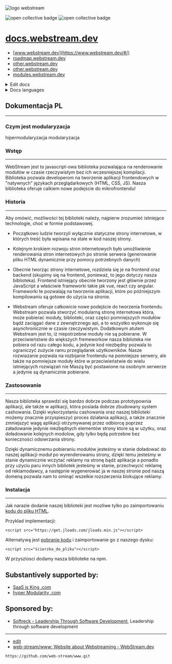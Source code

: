 ![logo webstream](https://logo.webstream.dev/3/cover.png)

<img alt="open collective badge" src="https://opencollective.com/webstream/tiers/backer/badge.svg?label=backer&color=brightgreen" /> <img alt="open collective badge" src="https://opencollective.com/webstream/tiers/sponsor/badge.svg?label=sponsor&color=brightgreen" />
<object type="image/svg+xml" data="https://opencollective.com/webstream/tiers/backer.svg?avatarHeight=36&width=600"></object>

# [docs.webstream.dev](https://docs.webstream.dev/#/)

+ [www.webstream.dev](https://www.webstream.dev/#/)
+ [roadmap.webstream.dev](https://roadmap.webstream.dev/#/)
+ [other.webstream.dev](https://other.webstream.dev/#/)
+ [other.webstream.dev](https://other.webstream.dev/#/)
+ [modules.webstream.dev](https://modules.webstream.dev/#/)

<details>
    <summary>Edit docs</summary>
    <ul>
        <li><a href="https://docs.webstream.dev/#/">docs.webstream.dev</a></li>
        <li><a href="https://github.com/web-stream/docs/edit/main/README.md">edit docs</a></li>
        <li>Clone link: https://github.com/web-stream/docs.git</li>
    </ul>
</details>

<details>
    <summary>Docs languages</summary>
    <ul>
        <li><a href="">PL</a></li>
        <li><a href="">EN</a></li>
        <li><a href="">DE</a></li>
    </ul>
</details>

## Dokumentacja PL

---
### Czym jest modularyzacja

hipermodularyzacja
modularyzacja

### Wstęp

---
WebStream jest to javascript-owa biblioteka pozwalająca na renderowanie modułów w czasie rzeczywistym bez ich wczesniejszej kompilacji. Biblioteka pozwala developerom na tworzenie aplikacji frontendowych w "natywnych" językach przeglądarkowych (HTML, CSS, JS). Nasza biblioteka oferuje calkiem nowe podejscie do mikrofrontendu!

### Historia

---
Aby omówić, możliwości tej biblioteki należy, najpierw zrozumieć istniejące technologie, choć w formie podstawowej.

+ Początkowo ludzie tworzyli wyłącznie statyczne strony internetowe, w których treść była wpisana na stale w kod naszej strony.

+ Kolejnym krokiem rozwoju stron internetowych było umożliwienie renderowania stron internetowych po stronie serwera (generowanie pliku HTML dynamicznie przy pomocy potrzebnych danych)

+ Obecnie tworząc strony internetowe, rozdziela się je na frontend oraz backend (skupimy się na frontend, ponieważ, to jego dotyczy nasza biblioteka). Frontend istniejący obecnie tworzony jest głównie przez JavaScript a właściwie frameworki takie jak vue, react czy angular. Frameworki te pozwalają na tworzenie aplikacji, które po późniejszym kompilowaniu są gotowe do użycia na stronie.

+ Webstream oferuje całkowicie nowe podejście do tworzenia frontendu. Webstream pozwala stworzyć modularną stronę internetowa która, może pobierać moduły, biblioteki, oraz części pomniejszych modułów bądź zaciągać dane z zewnętrznego api, a to wszystko wykonuje się asynchronicznie w czasie rzeczywistym. Dodatkowym atutem Webstream jest to, iż niepotrzebne moduły nie są pobierane. W przeciwieństwie do większych fremeworkow nasza biblioteka nie pobiera od razu całego kodu, a jedynie kod niezbędny pozwala to ograniczyć zużycie ramu przeglądarek użytkowników. Nasze rozwiazanie pozwala na rozbijanie frontendu na pomniejsze serwery, ale także na pomniejsze moduły które w przeciwieństwie do wielu istniejących rozwiązań nie Maszą być postawione na osobnym serwerze a jedynie są dynamicznie pobierane. 


### Zastosowanie

---

Nasza biblioteka sprawdzi się bardzo dobrze podczas prototypownia aplikacji, ale także w aplikacji, która posiada dobrze zbudowany system cashowania. Dzięki wykorzystaniu cashowania oraz naszej biblioteki możemy znacznie przyspieszyć proces działania aplikacji, a także znacznie zmniejszyć wagę aplikacji otrzymywanej przez odbiorcę poprzez załadowanie jedynie niezbędnych elementów strony ktore są w użytku, oraz doładowanie kolejnych modolow, gdy tylko będą potrzebne bez konieczności odsiwrzania strony. 

Dzięki dynamicznemu pobieraniu modułów jesteśmy w stanie doładować do naszej aplikacji moduł po wyrenderowaniu strony, dzięki temu jesteśmy w stanie dynamicznie wczytać reklamy na stronę bądź aplikacje a ponadto przy użyciu paru innych bibliotek jesteśmy w stanie, przechwycić reklamę od reklamodawcy, a następnie wygenerować ja w naszej stronie pod naszą domeną pozwala nam to ominąć wszelkie rozszerzenia blokujące reklamy.

### Instalacja

---

Jak narazie dodanie naszej biblioteki jest mozliwe tylko po zaimportowaniu [kodu do pliku HTML](https://get.jloads.com/jloads.min.js).

Przyklad implementacji:

    <script src="https://get.jloads.com/jloads.min.js"></script>

Alternatywą jest [pobranie kodu](https://get.jloads.com/jloads.min.js) i zaimportowanie go z naszego dysku:

    <script src="ścierzka_do_pliku"></script>

W przyszlosci dodamy nasza biblioteke na npm.





## Substantively supported by: 

+ [SaaS is King .com](https://www.saasisking.com/)
+ [hyper Modularity .com](https://www.hypermodularity.com/)


## Sponsored by:

+ [Softreck - Leadership Through Software Development](https://softreck.com/), Leadership through software development



---
+ [edit](https://github.com/web-stream/www/edit/main/README.md)
+ [web-stream/www: Website about Webstreaming - WebStream.dev](https://github.com/web-stream/www)
```
https://github.com/web-stream/www.git
```

